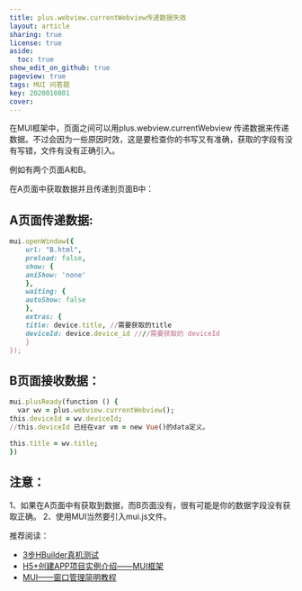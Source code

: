 ```yaml
---
title: plus.webview.currentWebview传递数据失效
layout: article
sharing: true
license: true
aside:
  toc: true
show_edit_on_github: true
pageview: true
tags: MUI 问答题
key: 2020010801
cover: 
---
```




在MUI框架中，页面之间可以用plus.webview.currentWebview 传递数据来传递数据。不过会因为一些原因时效，这是要检查你的书写又有准确，获取的字段有没有写错，文件有没有正确引入。


例如有两个页面A和B。

在A页面中获取数据并且传递到页面B中：



## A页面传递数据:


```ruby
mui.openWindow({
    url: "B.html",
    preload: false,
    show: {
    aniShow: 'none'
    },
    waiting: {
    autoShow: false
    },
    extras: {
    title: device.title, //需要获取的title 
    deviceId: device.device_id ////需要获取的 deviceId
    }
});

```



## B页面接收数据：

```ruby
mui.plusReady(function () { 
  var wv = plus.webview.currentWebview();
this.deviceId = wv.deviceId; 
//this.deviceId 已经在var vm = new Vue()的data定义。

this.title = wv.title;
})
```





## 注意：
1、如果在A页面中有获取到数据，而B页面没有，很有可能是你的数据字段没有获取正确。
2、使用MUI当然要引入mui.js文件。



推荐阅读：

- [3步HBuilder真机测试](https://muitlog.com/2019/12/23/HBuilder真机测试.html)
- [H5+创建APP项目实例介绍——MUI框架](https://muitlog.com/2019/11/18/H5+创建APP项目实例介绍-MUI框架.html)
- [MUI——窗口管理简明教程](https://muitlog.com/2019/11/13/mui-窗口管理简明教程.html)